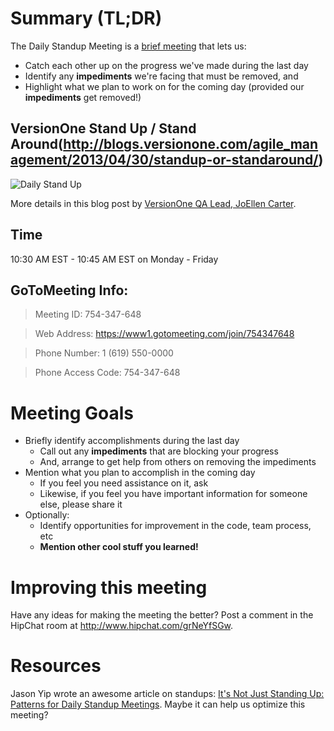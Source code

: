 # Summary (TL;DR)

The Daily Standup Meeting is a [brief meeting](http://martinfowler.com/articles/itsNotJustStandingUp.html) that lets us:

* Catch each other up on the progress we've made during the last day
* Identify any **impediments** we're facing that must be removed, and 
* Highlight what we plan to work on for the coming day (provided our **impediments** get removed!)

## VersionOne Stand Up / Stand Around(http://blogs.versionone.com/agile_management/2013/04/30/standup-or-standaround/)

![Daily Stand Up](http://blogs.versionone.com/agile_management/wp-content/uploads/sites/3/2013/04/Daily-Standup-Landing-page21.jpg)

More details in this blog post by [VersionOne QA Lead, JoEllen Carter](http://blogs.versionone.com/agile_management/2013/04/30/standup-or-standaround/).

## Time

10:30 AM EST - 10:45 AM EST on Monday - Friday

## GoToMeeting Info:

> Meeting ID: 754-347-648 

> Web Address: https://www1.gotomeeting.com/join/754347648

> Phone Number: 1 (619) 550-0000

> Phone Access Code: 754-347-648

# Meeting Goals

* Briefly identify accomplishments during the last day
    * Call out any **impediments** that are blocking your progress
    * And, arrange to get help from others on removing the impediments
* Mention what you plan to accomplish in the coming day
    * If you feel you need assistance on it, ask
    * Likewise, if you feel you have important information for someone else, please share it
* Optionally:
    * Identify opportunities for improvement in the code, team process, etc
    * **Mention other cool stuff you learned!**


# Improving this meeting

Have any ideas for making the meeting the better? Post a comment in the HipChat room at http://www.hipchat.com/grNeYfSGw.

# Resources

Jason Yip wrote an awesome article on standups: [It's Not Just Standing Up: Patterns for Daily Standup Meetings](http://martinfowler.com/articles/itsNotJustStandingUp.html). Maybe it can help us optimize this meeting?

